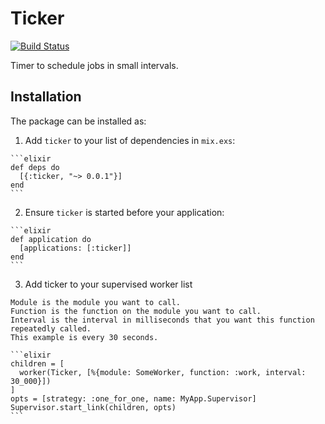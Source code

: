 # Ticker

[![Build Status](https://semaphoreci.com/api/v1/onboarding-systems/ticker/branches/master/shields_badge.svg)](https://semaphoreci.com/onboarding-systems/ticker)

Timer to schedule jobs in small intervals.

## Installation

The package can be installed as:

  1. Add `ticker` to your list of dependencies in `mix.exs`:

    ```elixir
    def deps do
      [{:ticker, "~> 0.0.1"}]
    end
    ```

  2. Ensure `ticker` is started before your application:

    ```elixir
    def application do
      [applications: [:ticker]]
    end
    ```

  3. Add ticker to your supervised worker list

    Module is the module you want to call.
    Function is the function on the module you want to call.
    Interval is the interval in milliseconds that you want this function repeatedly called.
    This example is every 30 seconds.

    ```elixir
    children = [
      worker(Ticker, [%{module: SomeWorker, function: :work, interval: 30_000}])
    ]
    opts = [strategy: :one_for_one, name: MyApp.Supervisor]
    Supervisor.start_link(children, opts)
    ```
